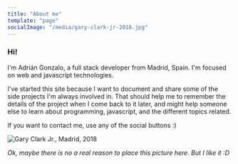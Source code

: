 ```yaml
---
title: "About me"
template: "page"
socialImage: "/media/gary-clark-jr-2018.jpg"
---
```


### Hi!

I'm Adrián Gonzalo, a full stack developer from Madrid, Spain. I'm focused on web and javascript technologies.

I've started this site because I want to document and share some of the side projects I'm always involved in. That should help me to remember the details of the project when I come back to it later, and might help someone else to learn about programming, javascript, and the different topics related.

If you want to contact me, use any of the social buttons :)

![Gary Clark Jr., Madrid, 2018](/media/gary-clark-jr-2018.jpg)

*Ok, maybe there is no a real reason to place this picture here. But I like it :D*
